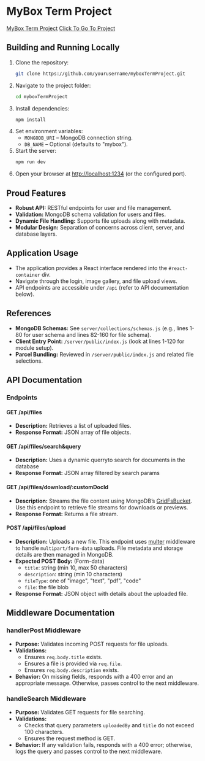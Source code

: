 # MyBox Term Project

[MyBox Term Project](https://github.com/FelipeBarrosCode/myboxTermProject)
[Click To Go To Project](https://myboxtermproject.onrender.com)

## Building and Running Locally

1. Clone the repository:
   ```bash
   git clone https://github.com/yourusername/myboxTermProject.git
   ```
2. Navigate to the project folder:
   ```bash
   cd myboxTermProject
   ```
3. Install dependencies:
   ```bash
   npm install
   ```
4. Set environment variables:
   - `MONGODB_URI` – MongoDB connection string.
   - `DB_NAME` – Optional (defaults to "mybox").
5. Start the server:
   ```bash
   npm run dev
   ```
6. Open your browser at [http://localhost:1234](http://localhost:1234) (or the configured port).

## Proud Features

- **Robust API:** RESTful endpoints for user and file management.
- **Validation:** MongoDB schema validation for users and files.
- **Dynamic File Handling:** Supports file uploads along with metadata.
- **Modular Design:** Separation of concerns across client, server, and database layers.

## Application Usage

- The application provides a React interface rendered into the `#react-container` div.
- Navigate through the login, image gallery, and file upload views.
- API endpoints are accessible under `/api` (refer to API documentation below).

## References

- **MongoDB Schemas:** See `server/collections/schemas.js` (e.g., lines 1-80 for user schema and lines 82-160 for file schema).
- **Client Entry Point:** `/server/public/index.js` (look at lines 1-120 for module setup).
- **Parcel Bundling:** Reviewed in `/server/public/index.js` and related file selections.

## API Documentation

### Endpoints




#### GET /api/files
- **Description:** Retrieves a list of uploaded files.
- **Response Format:** JSON array of file objects.

#### GET /api/files/search&query
- **Description:** Uses a dynamic querryto search for documents in the database
- **Response Format:** JSON array filtered by search params

#### GET /api/files/download/:customDocId
- **Description:** Streams the file content using MongoDB’s [GridFsBucket](https://www.mongodb.com/docs/drivers/node/current/fundamentals/gridfs/). Use this endpoint to retrieve file streams for downloads or previews.
- **Response Format:** Returns a file stream.


#### POST /api/files/upload
- **Description:** Uploads a new file. This endpoint uses [multer](https://github.com/expressjs/multer) middleware to handle `multipart/form-data` uploads. File metadata and storage details are then managed in MongoDB.
- **Expected POST Body:** (Form-data)
  - `title`: string (min 10, max 50 characters)
  - `description`: string (min 10 characters)
  - `fileType`: one of "image", "text", "pdf", "code"
  - `file`: the file blob
- **Response Format:** JSON object with details about the uploaded file.

## Middleware Documentation

### handlerPost Middleware
- **Purpose:** Validates incoming POST requests for file uploads.
- **Validations:**
  - Ensures `req.body.title` exists.
  - Ensures a file is provided via `req.file`.
  - Ensures `req.body.description` exists.
- **Behavior:** On missing fields, responds with a 400 error and an appropriate message. Otherwise, passes control to the next middleware.

### handleSearch Middleware
- **Purpose:** Validates GET requests for file searching.
- **Validations:**
  - Checks that query parameters `uploadedBy` and `title` do not exceed 100 characters.
  - Ensures the request method is GET.
- **Behavior:** If any validation fails, responds with a 400 error; otherwise, logs the query and passes control to the next middleware.




